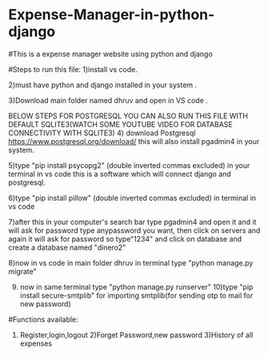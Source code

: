 # Expense-Manager-in-python-django

#This is a expense manager website using python and django

#Steps to run this file:
1)install vs code.

2)must have python and django installed in your system .

3)Download main folder named dhruv and open in VS code .

BELOW STEPS FOR POSTGRESQL YOU CAN ALSO RUN THIS FILE WITH DEFAULT SQLITE3(WATCH SOME YOUTUBE VIDEO FOR DATABASE CONNECTIVITY WITH SQLITE3)
4) download Postgresql https://www.postgresql.org/download/ this will also install pgadmin4 in your system.

5)type "pip install psycopg2" (double inverted commas excluded) in your terminal in vs code this is a software which will connect django and postgresql.

6)type "pip install pillow" (double inverted commas excluded) in terminal in vs code

7)after this in your computer's search bar type pgadmin4 and open it and it will ask for password type anypassword you want, then click on servers and again it will ask for password so type"1234" 
  and click on database and create a database named "dinero2" 
  
8)now in vs code in main folder dhruv in terminal type "python manage.py migrate"

9) now in same terminal type "python manage.py runserver"
10)type "pip install secure-smtplib" for importing smtplib(for sending otp to mail for new password)

#Functions available:
1) Register,login,logout
2)Forget Password,new password
3)History of all expenses


